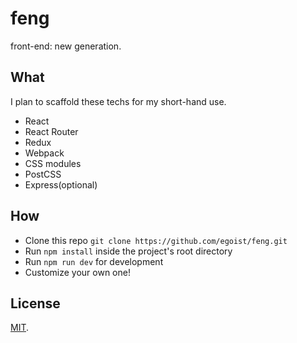 # feng

front-end: new generation.

## What

I plan to scaffold these techs for my short-hand use.

- React
- React Router
- Redux
- Webpack
- CSS modules
- PostCSS
- Express(optional)

## How

- Clone this repo `git clone https://github.com/egoist/feng.git`
- Run `npm install` inside the project's root directory
- Run `npm run dev` for development
- Customize your own one!

## License

[MIT](/LICENSE).
